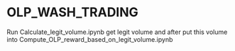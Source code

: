 # OLP_WASH_TRADING

Run Calculate_legit_volume.ipynb get legit volume and after put this volume into Compute_OLP_reward_based_on_legit_volume.ipynb 